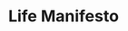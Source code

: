 ---
layout: page_manifesto
title: Life Manifesto
permalink: /manifesto/
weight: 10
type: navigation
---